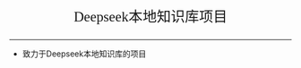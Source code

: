 <center>
<p style="font-family:'楷体';font-size:1.8em;">
Deepseek本地知识库项目
</p>
</center>

---
- 致力于Deepseek本地知识库的项目
